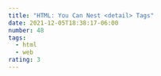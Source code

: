 ```yaml
---
title: "HTML: You Can Nest <detail> Tags"
date: 2021-12-05T18:38:17-06:00
number: 48
tags:
  - html
  - web
rating: 3
---
```



